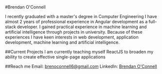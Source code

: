 #Brendan O'Connell

I recently graduated with a master's degree in Computer Engineering
I have almost 2 years of professional experience in Angular development as a full-stack developer.
I gained practical experience in machine learning and artificial intelligence through projects in university.
Because of these experiences I have keen interests in web development, application development, machine learning and artificial intelligence.

<!---
##Web Development Experience
--->

##Current Projects
I am currently teaching myself ReactJS to broaden my ability to create effective single-page applications

##Reach me
Email: <brenoconnell6@gmail.com>
LinkedIn: [Brendan O'Connell](https://www.linkedin.com/in/brendan-o-connell-9410aa218/)


<!---
brenoconnell/brenoconnell is a ✨ special ✨ repository because its `README.md` (this file) appears on your GitHub profile.
You can click the Preview link to take a look at your changes.
--->
